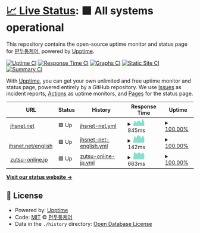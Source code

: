 # [📈 Live Status](https://jhs.status.migraine.kr): <!--live status--> **🟩 All systems operational**

This repository contains the open-source uptime monitor and status page for [편두통케어](https://migraine.kr/), powered by [Upptime](https://github.com/upptime/upptime).

[![Uptime CI](https://github.com/MigraineKR/jhs.status/workflows/Uptime%20CI/badge.svg)](https://github.com/MigraineKR/jhs.status/actions?query=workflow%3A%22Uptime+CI%22)
[![Response Time CI](https://github.com/MigraineKR/jhs.status/workflows/Response%20Time%20CI/badge.svg)](https://github.com/MigraineKR/jhs.status/actions?query=workflow%3A%22Response+Time+CI%22)
[![Graphs CI](https://github.com/MigraineKR/jhs.status/workflows/Graphs%20CI/badge.svg)](https://github.com/MigraineKR/jhs.status/actions?query=workflow%3A%22Graphs+CI%22)
[![Static Site CI](https://github.com/MigraineKR/jhs.status/workflows/Static%20Site%20CI/badge.svg)](https://github.com/MigraineKR/jhs.status/actions?query=workflow%3A%22Static+Site+CI%22)
[![Summary CI](https://github.com/MigraineKR/jhs.status/workflows/Summary%20CI/badge.svg)](https://github.com/MigraineKR/jhs.status/actions?query=workflow%3A%22Summary+CI%22)

With [Upptime](https://upptime.js.org), you can get your own unlimited and free uptime monitor and status page, powered entirely by a GitHub repository. We use [Issues](https://github.com/MigraineKR/jhs.status/issues) as incident reports, [Actions](https://github.com/MigraineKR/jhs.status/actions) as uptime monitors, and [Pages](https://jhs.status.migraine.kr) for the status page.

<!--start: status pages-->
<!-- This summary is generated by Upptime (https://github.com/upptime/upptime) -->
<!-- Do not edit this manually, your changes will be overwritten -->
<!-- prettier-ignore -->
| URL | Status | History | Response Time | Uptime |
| --- | ------ | ------- | ------------- | ------ |
| <img alt="" src="https://icons.duckduckgo.com/ip3/www.jhsnet.net.ico" height="13"> [jhsnet.net](https://www.jhsnet.net/) | 🟩 Up | [jhsnet-net.yml](https://github.com/MigraineKR/jhs.status/commits/HEAD/history/jhsnet-net.yml) | <details><summary><img alt="Response time graph" src="./graphs/jhsnet-net/response-time-week.png" height="20"> 845ms</summary><br><a href="https://jhs.status.migraine.kr/history/jhsnet-net"><img alt="Response time 966" src="https://img.shields.io/endpoint?url=https%3A%2F%2Fraw.githubusercontent.com%2FMigraineKR%2Fjhs.status%2FHEAD%2Fapi%2Fjhsnet-net%2Fresponse-time.json"></a><br><a href="https://jhs.status.migraine.kr/history/jhsnet-net"><img alt="24-hour response time 600" src="https://img.shields.io/endpoint?url=https%3A%2F%2Fraw.githubusercontent.com%2FMigraineKR%2Fjhs.status%2FHEAD%2Fapi%2Fjhsnet-net%2Fresponse-time-day.json"></a><br><a href="https://jhs.status.migraine.kr/history/jhsnet-net"><img alt="7-day response time 845" src="https://img.shields.io/endpoint?url=https%3A%2F%2Fraw.githubusercontent.com%2FMigraineKR%2Fjhs.status%2FHEAD%2Fapi%2Fjhsnet-net%2Fresponse-time-week.json"></a><br><a href="https://jhs.status.migraine.kr/history/jhsnet-net"><img alt="30-day response time 848" src="https://img.shields.io/endpoint?url=https%3A%2F%2Fraw.githubusercontent.com%2FMigraineKR%2Fjhs.status%2FHEAD%2Fapi%2Fjhsnet-net%2Fresponse-time-month.json"></a><br><a href="https://jhs.status.migraine.kr/history/jhsnet-net"><img alt="1-year response time 958" src="https://img.shields.io/endpoint?url=https%3A%2F%2Fraw.githubusercontent.com%2FMigraineKR%2Fjhs.status%2FHEAD%2Fapi%2Fjhsnet-net%2Fresponse-time-year.json"></a></details> | <details><summary><a href="https://jhs.status.migraine.kr/history/jhsnet-net">100.00%</a></summary><a href="https://jhs.status.migraine.kr/history/jhsnet-net"><img alt="All-time uptime 99.99%" src="https://img.shields.io/endpoint?url=https%3A%2F%2Fraw.githubusercontent.com%2FMigraineKR%2Fjhs.status%2FHEAD%2Fapi%2Fjhsnet-net%2Fuptime.json"></a><br><a href="https://jhs.status.migraine.kr/history/jhsnet-net"><img alt="24-hour uptime 100.00%" src="https://img.shields.io/endpoint?url=https%3A%2F%2Fraw.githubusercontent.com%2FMigraineKR%2Fjhs.status%2FHEAD%2Fapi%2Fjhsnet-net%2Fuptime-day.json"></a><br><a href="https://jhs.status.migraine.kr/history/jhsnet-net"><img alt="7-day uptime 100.00%" src="https://img.shields.io/endpoint?url=https%3A%2F%2Fraw.githubusercontent.com%2FMigraineKR%2Fjhs.status%2FHEAD%2Fapi%2Fjhsnet-net%2Fuptime-week.json"></a><br><a href="https://jhs.status.migraine.kr/history/jhsnet-net"><img alt="30-day uptime 100.00%" src="https://img.shields.io/endpoint?url=https%3A%2F%2Fraw.githubusercontent.com%2FMigraineKR%2Fjhs.status%2FHEAD%2Fapi%2Fjhsnet-net%2Fuptime-month.json"></a><br><a href="https://jhs.status.migraine.kr/history/jhsnet-net"><img alt="1-year uptime 99.99%" src="https://img.shields.io/endpoint?url=https%3A%2F%2Fraw.githubusercontent.com%2FMigraineKR%2Fjhs.status%2FHEAD%2Fapi%2Fjhsnet-net%2Fuptime-year.json"></a></details>
| <img alt="" src="https://icons.duckduckgo.com/ip3/www.jhsnet.net.ico" height="13"> [jhsnet.net/english](https://www.jhsnet.net/english.html) | 🟩 Up | [jhsnet-net-english.yml](https://github.com/MigraineKR/jhs.status/commits/HEAD/history/jhsnet-net-english.yml) | <details><summary><img alt="Response time graph" src="./graphs/jhsnet-net-english/response-time-week.png" height="20"> 142ms</summary><br><a href="https://jhs.status.migraine.kr/history/jhsnet-net-english"><img alt="Response time 153" src="https://img.shields.io/endpoint?url=https%3A%2F%2Fraw.githubusercontent.com%2FMigraineKR%2Fjhs.status%2FHEAD%2Fapi%2Fjhsnet-net-english%2Fresponse-time.json"></a><br><a href="https://jhs.status.migraine.kr/history/jhsnet-net-english"><img alt="24-hour response time 115" src="https://img.shields.io/endpoint?url=https%3A%2F%2Fraw.githubusercontent.com%2FMigraineKR%2Fjhs.status%2FHEAD%2Fapi%2Fjhsnet-net-english%2Fresponse-time-day.json"></a><br><a href="https://jhs.status.migraine.kr/history/jhsnet-net-english"><img alt="7-day response time 142" src="https://img.shields.io/endpoint?url=https%3A%2F%2Fraw.githubusercontent.com%2FMigraineKR%2Fjhs.status%2FHEAD%2Fapi%2Fjhsnet-net-english%2Fresponse-time-week.json"></a><br><a href="https://jhs.status.migraine.kr/history/jhsnet-net-english"><img alt="30-day response time 150" src="https://img.shields.io/endpoint?url=https%3A%2F%2Fraw.githubusercontent.com%2FMigraineKR%2Fjhs.status%2FHEAD%2Fapi%2Fjhsnet-net-english%2Fresponse-time-month.json"></a><br><a href="https://jhs.status.migraine.kr/history/jhsnet-net-english"><img alt="1-year response time 154" src="https://img.shields.io/endpoint?url=https%3A%2F%2Fraw.githubusercontent.com%2FMigraineKR%2Fjhs.status%2FHEAD%2Fapi%2Fjhsnet-net-english%2Fresponse-time-year.json"></a></details> | <details><summary><a href="https://jhs.status.migraine.kr/history/jhsnet-net-english">100.00%</a></summary><a href="https://jhs.status.migraine.kr/history/jhsnet-net-english"><img alt="All-time uptime 99.99%" src="https://img.shields.io/endpoint?url=https%3A%2F%2Fraw.githubusercontent.com%2FMigraineKR%2Fjhs.status%2FHEAD%2Fapi%2Fjhsnet-net-english%2Fuptime.json"></a><br><a href="https://jhs.status.migraine.kr/history/jhsnet-net-english"><img alt="24-hour uptime 100.00%" src="https://img.shields.io/endpoint?url=https%3A%2F%2Fraw.githubusercontent.com%2FMigraineKR%2Fjhs.status%2FHEAD%2Fapi%2Fjhsnet-net-english%2Fuptime-day.json"></a><br><a href="https://jhs.status.migraine.kr/history/jhsnet-net-english"><img alt="7-day uptime 100.00%" src="https://img.shields.io/endpoint?url=https%3A%2F%2Fraw.githubusercontent.com%2FMigraineKR%2Fjhs.status%2FHEAD%2Fapi%2Fjhsnet-net-english%2Fuptime-week.json"></a><br><a href="https://jhs.status.migraine.kr/history/jhsnet-net-english"><img alt="30-day uptime 100.00%" src="https://img.shields.io/endpoint?url=https%3A%2F%2Fraw.githubusercontent.com%2FMigraineKR%2Fjhs.status%2FHEAD%2Fapi%2Fjhsnet-net-english%2Fuptime-month.json"></a><br><a href="https://jhs.status.migraine.kr/history/jhsnet-net-english"><img alt="1-year uptime 99.99%" src="https://img.shields.io/endpoint?url=https%3A%2F%2Fraw.githubusercontent.com%2FMigraineKR%2Fjhs.status%2FHEAD%2Fapi%2Fjhsnet-net-english%2Fuptime-year.json"></a></details>
| <img alt="" src="https://icons.duckduckgo.com/ip3/zutsu-online.jp.ico" height="13"> [zutsu-online.jp](https://zutsu-online.jp/) | 🟩 Up | [zutsu-online-jp.yml](https://github.com/MigraineKR/jhs.status/commits/HEAD/history/zutsu-online-jp.yml) | <details><summary><img alt="Response time graph" src="./graphs/zutsu-online-jp/response-time-week.png" height="20"> 663ms</summary><br><a href="https://jhs.status.migraine.kr/history/zutsu-online-jp"><img alt="Response time 781" src="https://img.shields.io/endpoint?url=https%3A%2F%2Fraw.githubusercontent.com%2FMigraineKR%2Fjhs.status%2FHEAD%2Fapi%2Fzutsu-online-jp%2Fresponse-time.json"></a><br><a href="https://jhs.status.migraine.kr/history/zutsu-online-jp"><img alt="24-hour response time 576" src="https://img.shields.io/endpoint?url=https%3A%2F%2Fraw.githubusercontent.com%2FMigraineKR%2Fjhs.status%2FHEAD%2Fapi%2Fzutsu-online-jp%2Fresponse-time-day.json"></a><br><a href="https://jhs.status.migraine.kr/history/zutsu-online-jp"><img alt="7-day response time 663" src="https://img.shields.io/endpoint?url=https%3A%2F%2Fraw.githubusercontent.com%2FMigraineKR%2Fjhs.status%2FHEAD%2Fapi%2Fzutsu-online-jp%2Fresponse-time-week.json"></a><br><a href="https://jhs.status.migraine.kr/history/zutsu-online-jp"><img alt="30-day response time 768" src="https://img.shields.io/endpoint?url=https%3A%2F%2Fraw.githubusercontent.com%2FMigraineKR%2Fjhs.status%2FHEAD%2Fapi%2Fzutsu-online-jp%2Fresponse-time-month.json"></a><br><a href="https://jhs.status.migraine.kr/history/zutsu-online-jp"><img alt="1-year response time 733" src="https://img.shields.io/endpoint?url=https%3A%2F%2Fraw.githubusercontent.com%2FMigraineKR%2Fjhs.status%2FHEAD%2Fapi%2Fzutsu-online-jp%2Fresponse-time-year.json"></a></details> | <details><summary><a href="https://jhs.status.migraine.kr/history/zutsu-online-jp">100.00%</a></summary><a href="https://jhs.status.migraine.kr/history/zutsu-online-jp"><img alt="All-time uptime 100.00%" src="https://img.shields.io/endpoint?url=https%3A%2F%2Fraw.githubusercontent.com%2FMigraineKR%2Fjhs.status%2FHEAD%2Fapi%2Fzutsu-online-jp%2Fuptime.json"></a><br><a href="https://jhs.status.migraine.kr/history/zutsu-online-jp"><img alt="24-hour uptime 100.00%" src="https://img.shields.io/endpoint?url=https%3A%2F%2Fraw.githubusercontent.com%2FMigraineKR%2Fjhs.status%2FHEAD%2Fapi%2Fzutsu-online-jp%2Fuptime-day.json"></a><br><a href="https://jhs.status.migraine.kr/history/zutsu-online-jp"><img alt="7-day uptime 100.00%" src="https://img.shields.io/endpoint?url=https%3A%2F%2Fraw.githubusercontent.com%2FMigraineKR%2Fjhs.status%2FHEAD%2Fapi%2Fzutsu-online-jp%2Fuptime-week.json"></a><br><a href="https://jhs.status.migraine.kr/history/zutsu-online-jp"><img alt="30-day uptime 100.00%" src="https://img.shields.io/endpoint?url=https%3A%2F%2Fraw.githubusercontent.com%2FMigraineKR%2Fjhs.status%2FHEAD%2Fapi%2Fzutsu-online-jp%2Fuptime-month.json"></a><br><a href="https://jhs.status.migraine.kr/history/zutsu-online-jp"><img alt="1-year uptime 100.00%" src="https://img.shields.io/endpoint?url=https%3A%2F%2Fraw.githubusercontent.com%2FMigraineKR%2Fjhs.status%2FHEAD%2Fapi%2Fzutsu-online-jp%2Fuptime-year.json"></a></details>

<!--end: status pages-->

[**Visit our status website →**](https://jhs.status.migraine.kr)

## 📄 License

- Powered by: [Upptime](https://github.com/upptime/upptime)
- Code: [MIT](./LICENSE) © [편두통케어](https://migraine.kr/)
- Data in the `./history` directory: [Open Database License](https://opendatacommons.org/licenses/odbl/1-0/)
